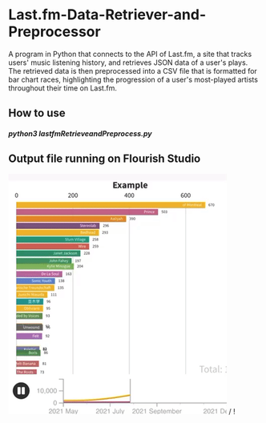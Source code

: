 # Last.fm-Data-Retriever-and-Preprocessor
A program in Python that connects to the API of Last.fm, a site that tracks users' music listening history, and retrieves JSON data of a user's plays. The retrieved data is then preprocessed into a CSV file that is formatted for bar chart races, highlighting the progression of a user's most-played artists throughout their time on Last.fm.

## How to use
   ##### python3 lastfmRetrieveandPreprocess.py
   
## Output file running on Flourish Studio

![ Output in action](output_race.gif) / ! [](output_race.gif)
